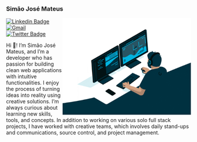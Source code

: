 ### Simão José Mateus

<img align="right" src="assets/simon.gif" width="350"/>


[![Linkedin Badge](https://img.shields.io/badge/-Simão%20José-003140?style=flat-square&labelColor=003140&logo=linkedin&logoColor=white&link=https://www.linkedin.com/in/simaojosemateus/)](https://www.linkedin.com/in/simaojosemateus/)
[![Gmail](https://img.shields.io/badge/-simaojose1978@gmail.com-003140?style=flat-square&labelColor=003140&logo=gmail&logoColor=white&link=mailto:simaojose1978@gmail.com)](mailto:simaojose1978@gmail.com)
[![Twitter Badge](https://img.shields.io/badge/-@simon_joseph-003140?style=flat-square&labelColor=003140&logo=twitter&logoColor=white&link=https://twitter.com/simon_joseph/)](https://twitter.com/simon_joseph/)

 Hi 👋! I’m Simão José Mateus, and I’m a developer who has passion for building clean web applications with intuitive functionalities. I enjoy the process of turning ideas into reality using creative solutions. I’m always curious about learning new skills, tools, and concepts. In addition to working on various solo full stack projects, I have worked with creative teams, which involves daily stand-ups and communications, source control, and project management.



<!--
My name is Simão José, Iam from Angola  🇦🇴 I'm a Programer, that has been working as a Front-end developer since 

Here are some ideas to get you started:

- 🔭 I’m currently working on ...
- 🌱 I’m currently learning ...
- 👯 I’m looking to collaborate on ...
- 🤔 I’m looking for help with ...
- 💬 Ask me about ...
- 📫 How to reach me: ...
- 😄 Pronouns: ...
- ⚡ Fun fact: ...
-->
